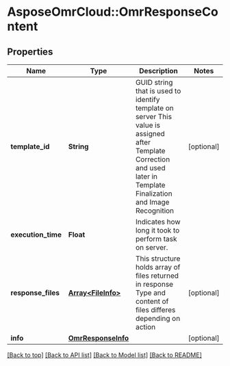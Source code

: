 # AsposeOmrCloud::OmrResponseContent

## Properties
Name | Type | Description | Notes
------------ | ------------- | ------------- | -------------
**template_id** | **String** | GUID string that is used to identify template on server This value is assigned after Template Correction and used later in Template Finalization and Image Recognition | [optional] 
**execution_time** | **Float** | Indicates how long it took to perform task on server. | 
**response_files** | [**Array&lt;FileInfo&gt;**](FileInfo.md) | This structure holds array of files returned in response Type and content of files differes depending on action | [optional] 
**info** | [**OmrResponseInfo**](OmrResponseInfo.md) |  | [optional] 

[[Back to top]](#) [[Back to API list]](../README.md#documentation-for-api-endpoints) [[Back to Model list]](../README.md#documentation-for-models) [[Back to README]](../README.md)

